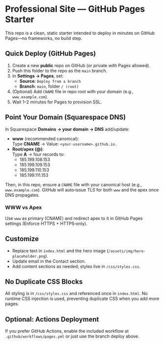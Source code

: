 # Professional Site — GitHub Pages Starter

This repo is a clean, static starter intended to deploy in minutes on GitHub Pages—no frameworks, no build step.

## Quick Deploy (GitHub Pages)

1. Create a new **public** repo on GitHub (or private with Pages allowed).
2. Push this folder to the repo as the `main` branch.
3. In **Settings → Pages**, set:
   - **Source**: `Deploy from a branch`
   - **Branch**: `main`, folder `/ (root)`
4. (Optional) Add `CNAME` file in repo root with your domain (e.g., `www.example.com`).
5. Wait 1–2 minutes for Pages to provision SSL.

## Point Your Domain (Squarespace DNS)

In Squarespace **Domains → your domain → DNS** add/update:

- **www** (recommended canonical):  
  Type **CNAME** → Value: `<your-username>.github.io.`
- **Root/apex (@)**:  
  Type **A** → four records to:
  - 185.199.108.153
  - 185.199.109.153
  - 185.199.110.153
  - 185.199.111.153

Then, in this repo, ensure a `CNAME` file with your canonical host (e.g., `www.example.com`). GitHub will auto‑issue TLS for both `www` and the apex once DNS propagates.

### WWW vs Apex
Use `www` as primary (CNAME) and redirect apex to it in GitHub Pages settings (Enforce HTTPS + HTTPS‑only).

## Customize

- Replace text in `index.html` and the hero image (`/assets/img/hero-placeholder.png`).
- Update email in the Contact section.
- Add content sections as needed; styles live in `/css/styles.css`.

## No Duplicate CSS Blocks

All styling is in `/css/styles.css` and referenced once in `index.html`. No runtime CSS injection is used, preventing duplicate CSS when you add more pages.

## Optional: Actions Deployment

If you prefer GitHub Actions, enable the included workflow at `.github/workflows/pages.yml` or just use the branch deploy above.
